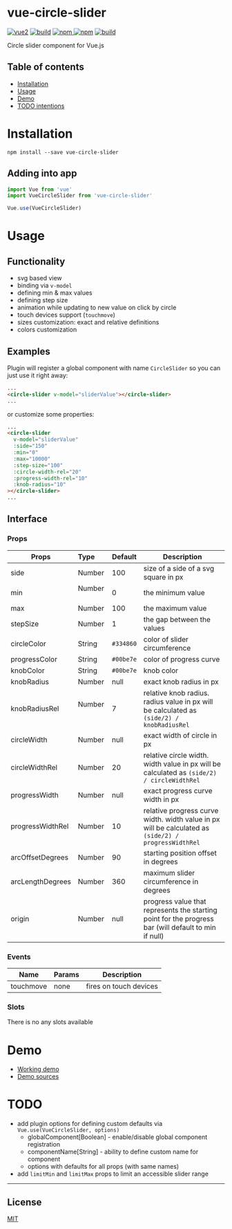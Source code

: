 # vue-circle-slider

[![vue2](https://img.shields.io/badge/vue-2.x-brightgreen.svg)](https://vuejs.org/)
[![build](https://img.shields.io/wercker/ci/wercker/docs.svg)](https://github.com/devstark-com/vue-circle-slider)
[![npm](https://img.shields.io/npm/v/vue-circle-slider.svg) ![npm](https://img.shields.io/npm/dm/vue-circle-slider.svg)](https://www.npmjs.com/package/vue-circle-slider)
[![build](https://img.shields.io/npm/l/express.svg)](https://github.com/devstark-com/vue-circle-slider)

Circle slider component for Vue.js

## Table of contents

- [Installation](#installation)
- [Usage](#usage)
- [Demo](#demo)
- [TODO intentions](#todo)

# Installation

```
npm install --save vue-circle-slider
```

## Adding into app

```javascript
import Vue from 'vue'
import VueCircleSlider from 'vue-circle-slider'

Vue.use(VueCircleSlider)
```

# Usage

## Functionality

- svg based view
- binding via `v-model`
- defining min & max values
- defining step size
- animation while updating to new value on click by circle
- touch devices support (`touchmove`)
- sizes customization: exact and relative definitions
- colors customization

## Examples

Plugin will register a global component with name `CircleSlider` so you can just use it right away:

```html
...
<circle-slider v-model="sliderValue"></circle-slider>
...
```

or customize some properties:

```html
...
<circle-slider
  v-model="sliderValue"
  :side="150"
  :min="0"
  :max="10000"
  :step-size="100"
  :circle-width-rel="20"
  :progress-width-rel="10"
  :knob-radius="10"
></circle-slider>
...
```

## Interface

### Props

| Props            | Type          | Default  | Description  |
| ---------------- |:--------------| ---------|--------------|
| side             | Number        | 100      | size of a side of a svg square in px |
| min              | Number        | 0        | the minimum value |
| max              | Number        | 100      | the maximum value |
| stepSize         | Number        | 1        | the gap between the values |
| circleColor      | String        | `#334860`| color of slider circumference |
| progressColor    | String        | `#00be7e`| color of progress curve |
| knobColor        | String        | `#00be7e`| knob color |
| knobRadius       | Number        | null     | exact knob radius in px |
| knobRadiusRel    | Number        | 7        | relative knob radius. radius value in px will be calculated as `(side/2) / knobRadiusRel` |
| circleWidth      | Number        | null     | exact width of circle in px |
| circleWidthRel   | Number        | 20       | relative circle width. width value in px will be calculated as `(side/2) / circleWidthRel` |
| progressWidth    | Number        | null     | exact progress curve width in px |
| progressWidthRel | Number        | 10       | relative progress curve width. width value in px will be calculated as `(side/2) / progressWidthRel` |
| arcOffsetDegrees | Number        | 90       | starting position offset in degrees |
| arcLengthDegrees | Number        | 360      | maximum slider circumference in degrees |
| origin           | Number        | null     | progress value that represents the starting point for the progress bar (will default to min if null) |


### Events

| Name          | Params        | Description  |
| --------------|:--------------|--------------|
| touchmove     | none          | fires on touch devices |

### Slots

There is no any slots available


# Demo

- [Working demo](https://devstark-com.github.io/vue-circle-slider-demo/)
- [Demo sources](https://github.com/devstark-com/vue-circle-slider-demo/)

# TODO

- add plugin options for defining custom defaults via `Vue.use(VueCircleSlider, options)`
  - globalComponent[Boolean] - enable/disable global component registration
  - componentName[String] - ability to define custom name for component
  - options with defaults for all props (with same names)
- add `limitMin` and `limitMax` props to limit an accessible slider range

---

## License

[MIT](http://opensource.org/licenses/MIT)
